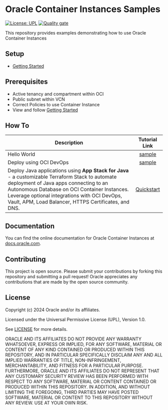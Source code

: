 # Oracle Container Instances Samples 

[![License: UPL](https://img.shields.io/badge/license-UPL-green)](https://img.shields.io/badge/license-UPL-green) [![Quality gate](https://sonarcloud.io/api/project_badges/quality_gate?project=oracle-devrel_oci-container-instances-examples)](https://sonarcloud.io/dashboard?id=oracle-devrel_oci-container-instances-examples)

This repository provides examples demonstrating how to use Oracle Container Instances 

## Setup 
* [Getting Started](GETTINGSTARTED.md)

## Prerequisites
* Active tenancy and compartment within OCI
* Public subnet within VCN
* Correct Policies to use Container Instance
* View and follow [Getting Started](GETTINGSTARTED.md)  

## How To
| Description                                          |         Tutorial Link          |  
|------------------------------------------------------|:------------------------------:|
| Hello World                                          | [sample](./samples/helloworld) |
| Deploy using OCI DevOps                              | [sample](https://github.com/oracle-devrel/oci-devops-examples/tree/main/oci-deployment-examples/oci-devops-deploy-containerinstance)|
| Deploy Java applications using **App Stack for Java** - a customizable Terraform Stack to automate deployment of Java apps connecting to an Autonomous Database on OCI Container Instances. Leverage optional integrations with OCI DevOps, Vault, APM, Load Balancer, HTTPS Certificates, and DNS.   | [Quickstart](https://github.com/oracle-quickstart/appstack)|

## Documentation

You can find the online documentation for Oracle Container Instances at [docs.oracle.com](https://www.oracle.com/cloud/cloud-native/container-instances/). 

## Contributing
This project is open source.  Please submit your contributions by forking this repository and submitting a pull request!  Oracle appreciates any contributions that are made by the open source community.

## License
Copyright (c) 2024 Oracle and/or its affiliates.

Licensed under the Universal Permissive License (UPL), Version 1.0.

See [LICENSE](LICENSE.txt) for more details.

ORACLE AND ITS AFFILIATES DO NOT PROVIDE ANY WARRANTY WHATSOEVER, EXPRESS OR IMPLIED, FOR ANY SOFTWARE, MATERIAL OR CONTENT OF ANY KIND CONTAINED OR PRODUCED WITHIN THIS REPOSITORY, AND IN PARTICULAR SPECIFICALLY DISCLAIM ANY AND ALL IMPLIED WARRANTIES OF TITLE, NON-INFRINGEMENT, MERCHANTABILITY, AND FITNESS FOR A PARTICULAR PURPOSE.  FURTHERMORE, ORACLE AND ITS AFFILIATES DO NOT REPRESENT THAT ANY CUSTOMARY SECURITY REVIEW HAS BEEN PERFORMED WITH RESPECT TO ANY SOFTWARE, MATERIAL OR CONTENT CONTAINED OR PRODUCED WITHIN THIS REPOSITORY. IN ADDITION, AND WITHOUT LIMITING THE FOREGOING, THIRD PARTIES MAY HAVE POSTED SOFTWARE, MATERIAL OR CONTENT TO THIS REPOSITORY WITHOUT ANY REVIEW. USE AT YOUR OWN RISK. 
